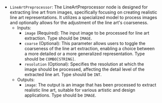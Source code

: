 - `LineArtPreprocessor`: The LineArtPreprocessor node is designed for extracting line art from images, specifically focusing on creating realistic line art representations. It utilizes a specialized model to process images and optionally allows for the adjustment of the line art's coarseness.
    - Inputs:
        - `image` (Required): The input image to be processed for line art extraction. Type should be `IMAGE`.
        - `coarse` (Optional): This parameter allows users to toggle the coarseness of the line art extraction, enabling a choice between a more detailed or a more generalized representation. Type should be `COMBO[STRING]`.
        - `resolution` (Optional): Specifies the resolution at which the image should be processed, affecting the detail level of the extracted line art. Type should be `INT`.
    - Outputs:
        - `image`: The output is an image that has been processed to extract realistic line art, suitable for various artistic and design applications. Type should be `IMAGE`.
